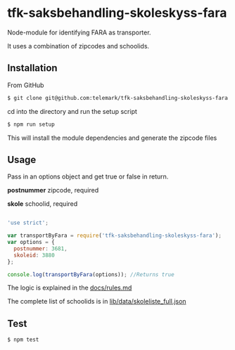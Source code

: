 # tfk-saksbehandling-skoleskyss-fara
Node-module for identifying FARA as transporter.

It uses a combination of zipcodes and schoolids.

## Installation
From GitHub

```sh
$ git clone git@github.com:telemark/tfk-saksbehandling-skoleskyss-fara.git
```

cd into the directory and run the setup script

```sh
$ npm run setup
```

This will install the module dependencies and generate the zipcode files

## Usage
Pass in an options object and get true or false in return.

**postnummer** zipcode, required

**skole** schoolid, required

```javascript

'use strict';

var transportByFara = require('tfk-saksbehandling-skoleskyss-fara');
var options = {
  postnummer: 3681,
  skoleid: 3880
};

console.log(transportByFara(options)); //Returns true

```

The logic is explained in the [docs/rules.md](https://github.com/telemark/tfk-saksbehandling-skoleskyss-fara/blob/master/docs/rules.md)

The complete list of schoolids is in [lib/data/skoleliste_full.json](https://github.com/telemark/tfk-saksbehandling-skoleskyss-fara/blob/master/lib/data/skoleliste_full.json)

## Test

```sh
$ npm test
```